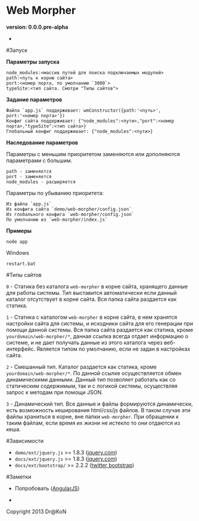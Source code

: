 Web Morpher
=
**version: 0.0.0.pre-alpha**

-

#Запуск

**Параметры запуска**

    node_modules:<массив путей для поиска подключаемых модулей>
    path:<путь к корню сайта>
    port:<номер порта, по умолчанию `3000`>
    typeSite:<тип сайта. Смотри "Типы сайтов">

**Задание параметров**

    Файла `app.js` поддерживает: wmConstructor({path:'<путь>', port:'<номер порта>'})
    Конфиг сайта поддерживает: {"node_modules":<пути>,"port":<номер порта>,"typeSite":<тип сайта>}
    Глобальный конфиг поддерживает: {"node_modules":<пути>}

**Наследование параметров**

Параметры с меньшим приоритетом заменяются или дополняются параметрами с большим.

    path - заменяется
    port - заменяется
    node_modules - расширяется

Параметры по убыванию приоритета:

    Из файла `app.js`
    Из конфига сайта `demo/web-morpher/config.json`
    Из глобального конфига `web-morpher/config.json`
    По умолчанию из `web-morpher/index.js`

**Примеры**

    node app

Windows

    restart.bat

#Типы сайтов

`0` - Статика без каталога `web-morpher` в корне сайта, хранящего данные для работы системы.
Тип выставится автоматически если данный каталог отсутствует в корне сайта.
Вся папка сайта раздается как статика.

`1` - Статика с каталогом `web-morpher` в корне сайта,
в нем хранятся настройки сайта для системы, и исходники сайта для его генерации при помощи данной системы.
Вся папка сайта раздается как статика, кроме `yourdomain/web-morpher/*`,
данная ссылка всегда отдает информацию о системе, и не дает получать данные из этого каталога через веб-интерфейс.
Является типом по умолчанию, если не задан в настройках сайта.

`2` - Смешанный тип. Каталог раздается как статика, кроме `yourdomain/web-morpher/*`.
По данной ссылке осуществляется обмен динамическими данными.
Данный тип позволяет работать как со статическим содержимым, так и с логикой системы,
осуществляя запрос к методам при помощи JSON.

`3` - Динамический тип. Все данные и файлы формируются динамически, есть возможность кеширования html/css/js файлов.
В таком случае эти файлы храниться в корне, вне папки `web-morpher`.
При обращении к таким файлам, если время их жизни не истекло то они отдаются из кеша.

#Зависимости

  - `demo/ext/jquery.js` >= 1.8.3 ([jquery.com](http://jquery.com/))
  - `docs/ext/jquery.js` >= 1.8.3 ([jquery.com](http://jquery.com/))
  - `docs/ext/bootstrap/` >= 2.2.2 ([twitter bootstrap](http://twitter.github.com/bootstrap/))

#Заметки
  - Попробовать ([AngularJS](http://angularjs.org/))

-

Copyright 2013 Dr@KoN
